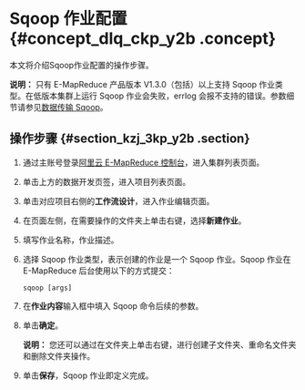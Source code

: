 # Sqoop 作业配置 {#concept_dlq_ckp_y2b .concept}

本文将介绍Sqoop作业配置的操作步骤。

**说明：** 只有 E-MapReduce 产品版本 V1.3.0（包括）以上支持 Sqoop 作业类型。在低版本集群上运行 Sqoop 作业会失败，errlog 会报不支持的错误。参数细节请参见[数据传输 Sqoop](../../../../intl.zh-CN/开发指南/Sqoop.md#)。

## 操作步骤 {#section_kzj_3kp_y2b .section}

1.  通过主账号登录[阿里云 E-MapReduce 控制台](https://emr.console.aliyun.com/)，进入集群列表页面。
2.  单击上方的数据开发页签，进入项目列表页面。
3.  单击对应项目右侧的**工作流设计**，进入作业编辑页面。
4.  在页面左侧，在需要操作的文件夹上单击右键，选择**新建作业**。
5.  填写作业名称，作业描述。
6.  选择 Sqoop 作业类型，表示创建的作业是一个 Sqoop 作业。Sqoop 作业在 E-MapReduce 后台使用以下的方式提交：

    ```
    sqoop [args]
    ```

7.  在**作业内容**输入框中填入 Sqoop 命令后续的参数。
8.  单击**确定**。

    **说明：** 您还可以通过在文件夹上单击右键，进行创建子文件夹、重命名文件夹和删除文件夹操作。

9.  单击**保存**，Sqoop 作业即定义完成。

